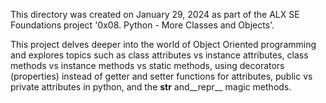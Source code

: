 This directory was created on January 29, 2024 as part of the ALX SE Foundations
project '0x08. Python - More Classes and Objects'.

This project delves deeper into the world of Object Oriented programming
and explores topics such as class attributes vs instance attributes,
class methods vs instance methods vs static methods, using decorators
(properties) instead of getter and setter functions for attributes, public vs
private attributes in python, and the __str__ and__repr__ magic methods.
